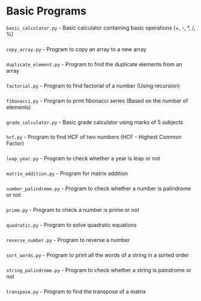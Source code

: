# Basic Programs
``` basic_calculator.py ``` - Basic calculator containing basic operations (+, -, *, /, %)
###
``` copy_array.py ``` - Program to copy an array to a new array
###
``` duplicate_element.py ``` - Program to find the duplicate elements from an array
###
``` factorial.py ``` - Program to find factorial of a number (Using recursion)
###
``` fibonacci.py ``` - Program to print fibonacci series (Based on the number of elements)
###
``` grade_calculator.py ``` - Basic grade calculator using marks of 5 subjects
###
``` hcf.py ``` - Program to find HCF of two numbers (HCF - Highest Common Factor)
### 
``` leap_year.py ``` - Program to check whether a year is leap or not
###
``` matrix_addition.py ``` - Program for matrix addition
###
``` number_palindrome.py ``` - Program to check whether a number is palindrome or not
###
``` prime.py ``` - Program to check a number is prime or not
###
``` quadratic.py ``` - Program to solve quadratic equations
###
``` reverse_number.py ``` - Program to reverse a number
###
``` sort_words.py ``` - Program to print all the words of a string in a sorted order
###
``` string_palindrome.py ``` - Program to check whether a string is paindrome or not
###
``` transpose.py ``` - Program to find the transpose of a matrix
###